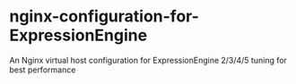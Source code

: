 # nginx-configuration-for-ExpressionEngine
An Nginx virtual host configuration for ExpressionEngine 2/3/4/5 tuning for best performance
